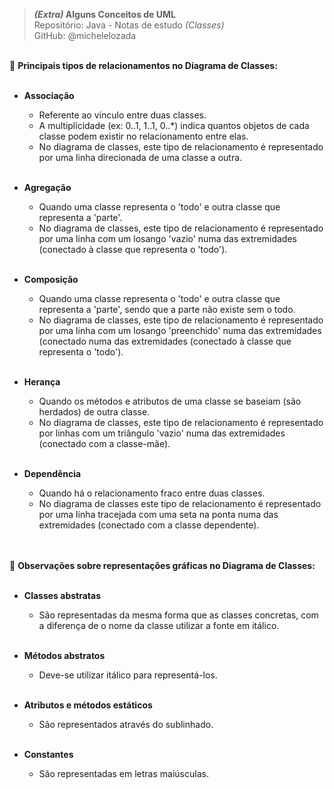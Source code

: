 > ***(Extra)* Alguns Conceitos de UML**     
> Repositório: Java - Notas de estudo *(Classes)*    
> GitHub: @michelelozada
&nbsp;
     
&nbsp;  
:diamond_shape_with_a_dot_inside: **Principais tipos de relacionamentos no Diagrama de Classes:**  
&nbsp;

- **Associação**  
  - Referente ao vínculo entre duas classes.    
  - A multiplicidade (ex: 0..1, 1..1, 0..*)  indica quantos objetos de cada classe podem existir no relacionamento entre elas.  
  - No diagrama de classes, este tipo de relacionamento é representado por uma linha direcionada de uma classe a outra.   
&nbsp;

- **Agregação**  
  - Quando uma classe representa o 'todo' e outra classe que representa a 'parte'.   
  - No diagrama de classes, este tipo de relacionamento é representado por uma linha com um losango 'vazio' numa das extremidades (conectado à classe que representa o 'todo').  
&nbsp;

- **Composição**   
  - Quando uma classe representa o 'todo' e outra classe que representa a 'parte', sendo que a parte não existe sem o todo.  
  - No diagrama de classes, este tipo de relacionamento é representado por uma linha com um losango 'preenchido' numa das extremidades (conectado numa das extremidades (conectado à classe que representa o 'todo').  
&nbsp;

- **Herança**   
  - Quando os métodos e atributos de uma classe se baseiam (são herdados) de outra classe.	
  - No diagrama de classes, este tipo de relacionamento é representado por linhas com um triângulo 'vazio' numa das extremidades (conectado com a classe-mãe).  
&nbsp;

- **Dependência**  
  - Quando há o relacionamento fraco entre duas classes.  
  - No diagrama de classes este tipo de relacionamento é representado por uma linha tracejada com uma seta na ponta numa das extremidades (conectado com a classe dependente).  
&nbsp;
     
&nbsp;    
:diamond_shape_with_a_dot_inside: **Observações sobre representações gráficas no Diagrama de Classes:**  
&nbsp;
- **Classes abstratas**
  - São representadas da mesma forma que as classes concretas, com a diferença de o nome da classe utilizar a fonte em itálico.   
&nbsp;

- **Métodos abstratos**
  - Deve-se utilizar itálico para representá-los.     
&nbsp;
  
- **Atributos e métodos estáticos**  
  - São representados através do sublinhado.  
&nbsp;  

- **Constantes**    
  - São representadas em letras maiúsculas.  